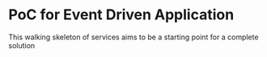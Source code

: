 PoC for Event Driven Application
==================================

This walking skeleton of services aims to be a starting point for a complete solution 
